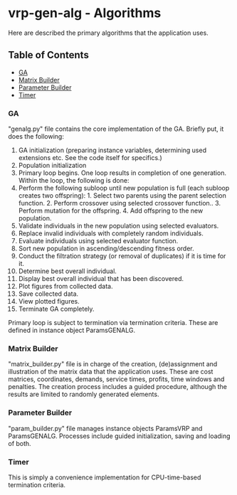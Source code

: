 # vrp-gen-alg - Algorithms

Here are described the primary algorithms that the application uses.

## Table of Contents

- [GA](#ga)
- [Matrix Builder](#matrix-builder)
- [Parameter Builder](#parameter-builder)
- [Timer](#timer)

### GA

"genalg.py" file contains the core implementation of the GA. Briefly put, it does the following:
1. GA initialization (preparing instance variables, determining used extensions etc. See the code itself for specifics.)
2. Population initialization
3. Primary loop begins. One loop results in completion of one generation. Within the loop, the following is done:
  1. Perform the following subloop until new population is full (each subloop creates two offspring):
    1. Select two parents using the parent selection function.
    2. Perform crossover using selected crossover function..
    3. Perform mutation for the offspring.
    4. Add offspring to the new population.
  2. Validate individuals in the new population using selected evaluators.
  3. Replace invalid individuals with completely random individuals.
  4. Evaluate individuals using selected evaluator function.
  5. Sort new population in ascending/descending fitness order.
  6. Conduct the filtration strategy (or removal of duplicates) if it is time for it.
  7. Determine best overall individual.
4. Display best overall individual that has been discovered.
5. Plot figures from collected data.
6. Save collected data.
7. View plotted figures.
8. Terminate GA completely.

Primary loop is subject to termination via termination criteria. These are defined in instance object ParamsGENALG.

### Matrix Builder

"matrix_builder.py" file is in charge of the creation, (de)assignment and illustration of the matrix data that the application uses. These are cost matrices, coordinates, demands, service times, profits, time windows and penalties. The creation process includes a guided procedure, although the results are limited to randomly generated elements.

### Parameter Builder

"param_builder.py" file manages instance objects ParamsVRP and ParamsGENALG. Processes include guided initialization, saving and loading of both.

### Timer

This is simply a convenience implementation for CPU-time-based termination criteria.

